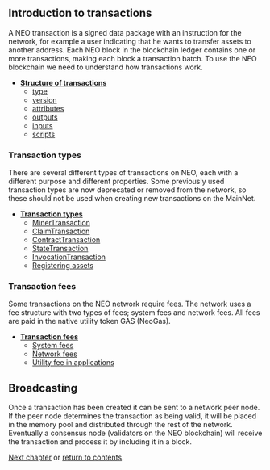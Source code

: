 ## Introduction to transactions
A NEO transaction is a signed data package with an instruction for the network, for example a user indicating that he wants to transfer assets to another address. Each NEO block in the blockchain ledger contains one or more transactions, making each block a transaction batch. To use the NEO blockchain we need to understand how transactions work.

- **[Structure of transactions](2-Structure_of_NEO_transactions.md)**
  - [type](2-Structure_of_NEO_transactions.md#type)
  - [version](2-Structure_of_NEO_transactions.md#version)
  - [attributes](2-Structure_of_NEO_transactions.md#attributes)
  - [outputs](2-Structure_of_NEO_transactions.md#outputs)
  - [inputs](2-Structure_of_NEO_transactions.md#inputs)
  - [scripts](2-Structure_of_NEO_transactions.md#scripts)

### Transaction types
There are several different types of transactions on NEO, each with a different purpose and different properties. Some previously used transaction types are now deprecated or removed from the network, so these should not be used when creating new transactions on the MainNet.

- **[Transaction types](3-NEO_transaction_types.md)**
  - [MinerTransaction](3-NEO_transaction_types.md#minertransaction)
  - [ClaimTransaction](3-NEO_transaction_types.md#claimtransaction)
  - [ContractTransaction](3-NEO_transaction_types.md#contracttransaction)
  - [StateTransaction](3-NEO_transaction_types.md#statetransaction)
  - [InvocationTransaction](3-NEO_transaction_types.md#invocationtransaction)
  - [Registering assets](3-NEO_transaction_types.md#registering-assets)

### Transaction fees
Some transactions on the NEO network require fees. The network uses a fee structure with two types of fees; system fees and network fees. All fees are paid in the native utility token GAS (NeoGas).

- **[Transaction fees](4-NEO_transaction_fees.md)**
  - [System fees](4-NEO_transaction_fees.md#system-fees)
  - [Network fees](4-NEO_transaction_fees.md#network-fees)
  - [Utility fee in applications](4-NEO_transaction_fees.md#utility-fee-in-applications)

## Broadcasting
Once a transaction has been created it can be sent to a network peer node. If the peer node determines the transaction as being valid, it will be placed in the memory pool and distributed through the rest of the network. Eventually a consensus node (validators on the NEO blockchain) will receive the transaction and process it by including it in a block.

[Next chapter](2-Structure_of_NEO_transactions.md) or [return to contents](README.md#contents).
